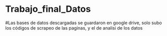 # Trabajo_final_Datos

#Las bases de datos descargadas se guardaron en google drive, solo subo los códigos de scrapeo de las paginas, y el de analisi de los datos
